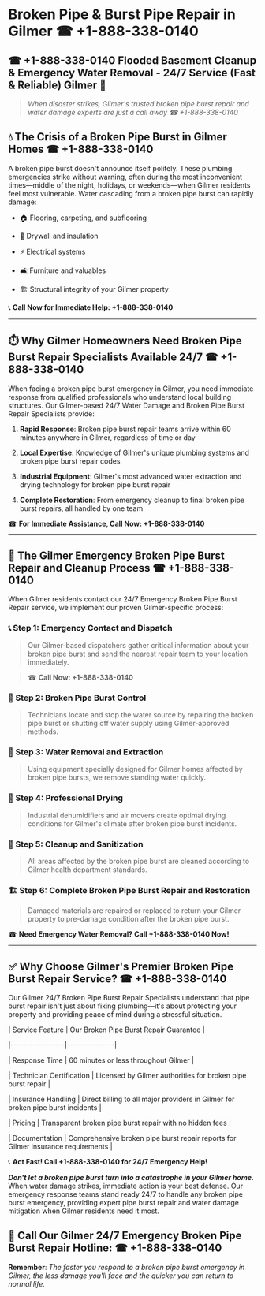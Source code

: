 # Broken Pipe & Burst Pipe Repair in Gilmer ☎ +1-888-338-0140  
## ☎ +1-888-338-0140 Flooded Basement Cleanup & Emergency Water Removal - 24/7 Service (Fast & Reliable) Gilmer 🚨  

> *When disaster strikes, Gilmer's trusted broken pipe burst repair and water damage experts are just a call away ☎ +1-888-338-0140*  

## 💧 The Crisis of a Broken Pipe Burst in Gilmer Homes ☎ +1-888-338-0140  

A broken pipe burst doesn't announce itself politely. These plumbing emergencies strike without warning, often during the most inconvenient times—middle of the night, holidays, or weekends—when Gilmer residents feel most vulnerable. Water cascading from a broken pipe burst can rapidly damage:  

* 🏠 Flooring, carpeting, and subflooring  
* 🧱 Drywall and insulation  
* ⚡ Electrical systems  
* 🛋️ Furniture and valuables  
* 🏗️ Structural integrity of your Gilmer property  

📞 **Call Now for Immediate Help: +1-888-338-0140**  

---  

## ⏱️ Why Gilmer Homeowners Need Broken Pipe Burst Repair Specialists Available 24/7 ☎ +1-888-338-0140  

When facing a broken pipe burst emergency in Gilmer, you need immediate response from qualified professionals who understand local building structures. Our Gilmer-based 24/7 Water Damage and Broken Pipe Burst Repair Specialists provide:  

1. **Rapid Response**: Broken pipe burst repair teams arrive within 60 minutes anywhere in Gilmer, regardless of time or day  
2. **Local Expertise**: Knowledge of Gilmer's unique plumbing systems and broken pipe burst repair codes  
3. **Industrial Equipment**: Gilmer's most advanced water extraction and drying technology for broken pipe burst repair  
4. **Complete Restoration**: From emergency cleanup to final broken pipe burst repairs, all handled by one team  

☎ **For Immediate Assistance, Call Now: +1-888-338-0140**  

---  

## 🔧 The Gilmer Emergency Broken Pipe Burst Repair and Cleanup Process ☎ +1-888-338-0140  

When Gilmer residents contact our 24/7 Emergency Broken Pipe Burst Repair service, we implement our proven Gilmer-specific process:  

### 📞 Step 1: Emergency Contact and Dispatch  
> Our Gilmer-based dispatchers gather critical information about your broken pipe burst and send the nearest repair team to your location immediately.  
> ☎ **Call Now: +1-888-338-0140**  

### 🚿 Step 2: Broken Pipe Burst Control  
> Technicians locate and stop the water source by repairing the broken pipe burst or shutting off water supply using Gilmer-approved methods.  

### 🌊 Step 3: Water Removal and Extraction  
> Using equipment specially designed for Gilmer homes affected by broken pipe bursts, we remove standing water quickly.  

### 💨 Step 4: Professional Drying  
> Industrial dehumidifiers and air movers create optimal drying conditions for Gilmer's climate after broken pipe burst incidents.  

### 🧼 Step 5: Cleanup and Sanitization  
> All areas affected by the broken pipe burst are cleaned according to Gilmer health department standards.  

### 🏗️ Step 6: Complete Broken Pipe Burst Repair and Restoration  
> Damaged materials are repaired or replaced to return your Gilmer property to pre-damage condition after the broken pipe burst.  

☎ **Need Emergency Water Removal? Call +1-888-338-0140 Now!**  

---  

## ✅ Why Choose Gilmer's Premier Broken Pipe Burst Repair Service? ☎ +1-888-338-0140  

Our Gilmer 24/7 Broken Pipe Burst Repair Specialists understand that pipe burst repair isn't just about fixing plumbing—it's about protecting your property and providing peace of mind during a stressful situation.  

| Service Feature | Our Broken Pipe Burst Repair Guarantee |  
|-----------------|---------------|  
| Response Time | 60 minutes or less throughout Gilmer |  
| Technician Certification | Licensed by Gilmer authorities for broken pipe burst repair |  
| Insurance Handling | Direct billing to all major providers in Gilmer for broken pipe burst incidents |  
| Pricing | Transparent broken pipe burst repair with no hidden fees |  
| Documentation | Comprehensive broken pipe burst repair reports for Gilmer insurance requirements |  

📞 **Act Fast! Call +1-888-338-0140 for 24/7 Emergency Help!**  

***Don't let a broken pipe burst turn into a catastrophe in your Gilmer home.*** When water damage strikes, immediate action is your best defense. Our emergency response teams stand ready 24/7 to handle any broken pipe burst emergency, providing expert pipe burst repair and water damage mitigation when Gilmer residents need it most.  

## 📱 Call Our Gilmer 24/7 Emergency Broken Pipe Burst Repair Hotline: ☎ +1-888-338-0140  

**Remember**: *The faster you respond to a broken pipe burst emergency in Gilmer, the less damage you'll face and the quicker you can return to normal life.*